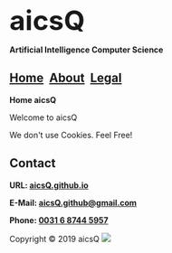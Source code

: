<b><font size="7">aicsQ</font></b>

**Artificial Intelligence Computer Science**

## [Home](https://aicsq.github.io)&nbsp;&nbsp;[About](https://aicsq.github.io/about)&nbsp;&nbsp;[Legal](https://aicsq.github.io/legal)

**Home aicsQ**

Welcome to aicsQ

We don't use Cookies. Feel Free!

## Contact

**URL: [aicsQ.github.io](https://aicsq.github.io)**

**E-Mail: [aicsQ.github@gmail.com](https://aicsq.github@gmail.com)**

**Phone: [0031 6 8744 5957](tel:0031687445957)**

Copyright © 2019 aicsQ <img src="https://aicsq.github.io/aicsQ 50.png">
